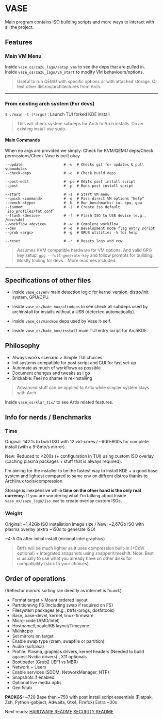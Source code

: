 # VASE 

Main program contains ISO building scripts and more ways to interact with all the project.

## Features

### Main VM Menu

Inside `vase_os/zazu_lago/setup_vms` to see the deps that are pulled in.
Inside `vase_os/zazu_lago/vm_start` to modify VM behaviours/options.
> Useful to run QEMU with specific options or with attached storage. Or test other distros/architectures from Arch.

---

### From existing arch system (For devs)

`$ ./main -t (*args)` : Launch TUI forked KDE install

> This will check system subdeps for Arch to Arch installs. On an existing install use sudo.  

#### Main Commands

When no args are provided we simply: Check for KVM/QEMU deps/Check permissions/Check Vase is built okay

```
--update                   # -u  # Checks git for updates & pull submodules
--check-deps               # -c  # Check build deps 

--post-edit                # -pe # Edits post install script
--post                     # -p  # Runs post install script

--start                    # -s  # Start VM menu
--quick <command>          # -q  # Pass direct VM options "help"
--bench <type>             # -b  # Run benchmarks: io, cpu, gpu
--isomod                   # -i  # Create iso default `iso_profiles/fat.conf`
--flash <device>           # -f  # Flash ISO to USB device (e.g., /dev/sdd)
--workflow <device>        # -w  # Complete workflow
--dev                      # -d  # Development mode flag entry script
--grub <args>              # -g  # GRUB utilities -h for help

--reset                    # -r  # Resets logs and rcw
```

> Assumes KVM compatible hardware for VM options. And valid GPG key setup: `gpg --full-generate-key` and follow prompts for building.
> Mostly tooling for devs... More readmes included. 

---

## Specifications of other files

- Inside `vase_os/env` main detection logic for kernel version, distro/init system, GPU/CPU.

- Inside `vase_os/hade_box/altodeps` to see check all subdeps used by archinstall for installs without a USB (detected automatically).

- Inside `vase_os/mindeps` deps used by Vase it-self.

- Inside `vase_os/hade_box/install` main TUI entry script for ArchKDE.

## Philosophy

- Always works scenario > Simple TUI choices
- Init systems compatible for post script and GUI for fast set-up
- Automate as much of workflows as possible
- Document changes and tweaks as I go
- Brickable: Feel no shame in re-installing 

> Advanced stuff can be applied to Artix while simpler system stays with Arch. 

Inside `vase_os/klar_tix/` to see Artix related features.

## Info for nerds / Benchmarks

### Time

Original: 142.1s to build ISO with 12 virt-cores / ~600-900s for complete install (with a 5-8mb/s mirror).

New: Reduced to <200s (+ configuration in TUI) using custom ISO overlay (caching plasma packages + stuff that is always required).

I'm aiming for the installer to be the fastest way to install KDE + a good base system and lightest compared to same env on diffrent distros thanks to Archlinux tools/compression.

Storage is inexpensive while **time on the other hand is the only real currency.** If you are wondering what I'm talking about Inside `vase_os/zazu_lago/iso_mod` to create overlay custom ISOs. 

### Weight

Original: ~1,42Gb ISO installation image size / New: ~2,67Gb ISO with plasma overlay (extra ~150s to generate ISO)

~4-5 Gb after initial install (minimal Intel graphics)

> Btrfs will be much lighter as it uses compression built-in (+CoW optional) + integrated snapshots using snapper/timeshift.
> Note: Best is usually to use what you already have on other disks for compatibility (stick to your choices).

## Order of operations

(Reflector mirrors sorting ran directly as internet is found.)

- Format target > Mount ordered layout
- Partitionning FS (Including swap if required on FS)
- Filesystem packages (e.g., btrfs-progs, dosfstools)
- Base, base-devel, kernel, linux-firmware
- Micro-code (AMD/Intel)
- Hostname/Locale/KB layout/Timezone
- Mkinitcpio 
- Set mirrors on target
- Enable swap type (zram, swapfile or partition)
- Audio (sof/alsa)
- Profile: Plasma, graphics drivers, kernel headers (Needed to build against Nvidia drivers) , X11 optionals
- Bootloader (Grub2 UEFI vs MBR) 
- Network + Users
- Enable services (SDDM, NetworkManager, NTP)
- Snapshots if enabled
- Optional live media optis
- Gen fstab 

**PACKGS:** ~720 Base then ~750 with post install script essentials (Flatpak, Zsh, Python-gobject, Adwaita, Gtk4, Firefox) Extra ~30s 

Next reads: [HARDWARE README](./hard_ware.md) [SECURITY README](./SECUTITY.md) 